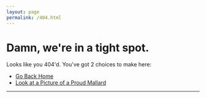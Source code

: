 ```yaml
---
layout: page
permalink: /404.html
---
```


Damn, we're in a tight spot.
===========================

Looks like you 404'd. You've got 2 choices to make here:

* [Go Back Home](http://joshhartigan.github.io)
* [Look at a Picture of a Proud Mallard](http://www.manitowoc.org/images/pages/N906//duck-picture%5B1%5D.jpg)

--------------------------
